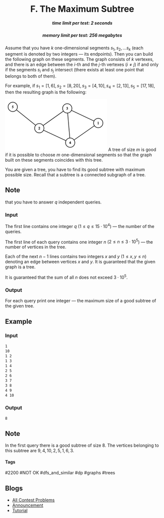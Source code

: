 <h1 style='text-align: center;'> F. The Maximum Subtree</h1>

<h5 style='text-align: center;'>time limit per test: 2 seconds</h5>
<h5 style='text-align: center;'>memory limit per test: 256 megabytes</h5>

Assume that you have $k$ one-dimensional segments $s_1, s_2, \dots s_k$ (each segment is denoted by two integers — its endpoints). Then you can build the following graph on these segments. The graph consists of $k$ vertexes, and there is an edge between the $i$-th and the $j$-th vertexes ($i \neq j$) if and only if the segments $s_i$ and $s_j$ intersect (there exists at least one point that belongs to both of them).

For example, if $s_1 = [1, 6], s_2 = [8, 20], s_3 = [4, 10], s_4 = [2, 13], s_5 = [17, 18]$, then the resulting graph is the following:

 ![](images/28628aabc731d17fcc2f5ca017c3171a129724f9.png) A tree of size $m$ is good if it is possible to choose $m$ one-dimensional segments so that the graph built on these segments coincides with this tree.

You are given a tree, you have to find its good subtree with maximum possible size. Recall that a subtree is a connected subgraph of a tree.

## Note

 that you have to answer $q$ independent queries.

### Input

The first line contains one integer $q$ ($1 \le q \le 15 \cdot 10^4$) — the number of the queries. 

The first line of each query contains one integer $n$ ($2 \le n \le 3 \cdot 10^5$) — the number of vertices in the tree.

Each of the next $n - 1$ lines contains two integers $x$ and $y$ ($1 \le x, y \le n$) denoting an edge between vertices $x$ and $y$. It is guaranteed that the given graph is a tree.

It is guaranteed that the sum of all $n$ does not exceed $3 \cdot 10^5$.

### Output

For each query print one integer — the maximum size of a good subtree of the given tree.

## Example

### Input


```text
1
10
1 2
1 3
1 4
2 5
2 6
3 7
3 8
4 9
4 10
```
### Output


```text
8
```
## Note

In the first query there is a good subtree of size $8$. The vertices belonging to this subtree are ${9, 4, 10, 2, 5, 1, 6, 3}$.



#### Tags 

#2200 #NOT OK #dfs_and_similar #dp #graphs #trees 

## Blogs
- [All Contest Problems](../Educational_Codeforces_Round_74_(Rated_for_Div._2).md)
- [Announcement](../blogs/Announcement.md)
- [Tutorial](../blogs/Tutorial.md)
